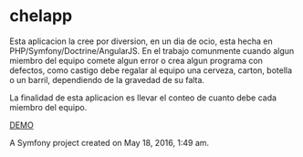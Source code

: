 chelapp
======
Esta aplicacion la cree por diversion, en un dia de ocio, esta hecha en PHP/Symfony/Doctrine/AngularJS. En el trabajo comunmente cuando algun miembro del equipo comete algun error o crea algun programa con defectos, como castigo debe regalar al equipo una cerveza, carton, botella o un barril,  dependiendo de la gravedad de su falta.

La finalidad de esta aplicacion es llevar el conteo de cuanto debe cada miembro del equipo. 

[DEMO](http://chelapp.reynol.io)



A Symfony project created on May 18, 2016, 1:49 am.
